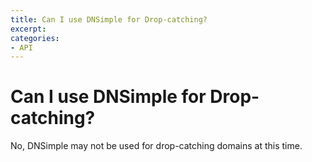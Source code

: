 ```yaml
---
title: Can I use DNSimple for Drop-catching?
excerpt: 
categories:
- API
---
```


# Can I use DNSimple for Drop-catching?

No, DNSimple may not be used for drop-catching domains at this time.
